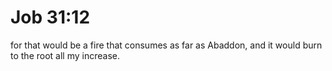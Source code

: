 # Job 31:12

for that would be a fire that consumes as far as Abaddon, and it would burn to the root all my increase.
